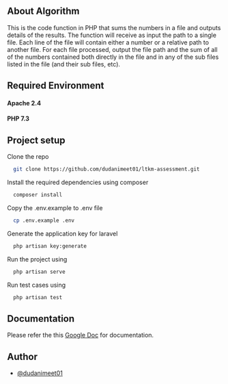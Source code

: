 
## About Algorithm
This is the code function in PHP that sums the numbers in a file and outputs details of the results. The function will receive as input the path to a single file. Each line of the file will contain either a number or a relative path to another file. For each file processed, output the file path and the sum of all of the numbers contained both directly in the file and in any of the sub files listed in the file (and their sub files, etc).


## Required Environment
#### Apache 2.4
#### PHP 7.3


## Project setup

Clone the repo

```bash
  git clone https://github.com/dudanimeet01/ltkm-assessment.git
```
Install the required dependencies using composer
```bash
  composer install
```
Copy the .env.example to .env file
```bash
  cp .env.example .env
```
Generate the application key for laravel
```bash
  php artisan key:generate
```
Run the project using 
```bash
  php artisan serve
```
Run test cases using
```bash
  php artisan test
```
## Documentation

Please refer the this [Google Doc](https://docs.google.com/document/d/1X0NX5zV3mRBxVa2H6lUOs-7CRbC4jb_SQ8yjqss8cLc) for documentation.


## Author

- [@dudanimeet01](https://github.com/dudanimeet01)

